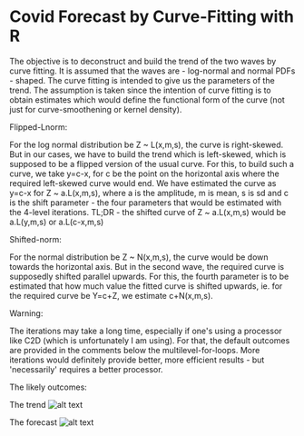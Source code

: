 # Covid Forecast by Curve-Fitting with R

The objective is to deconstruct and build the trend of the two waves by curve fitting. It is assumed that the waves are - log-normal and normal PDFs - shaped. The curve fitting is intended to give us the parameters of the trend. The assumption is taken since the intention of curve fitting is to obtain estimates which would define the functional form of the curve (not just for curve-smoothening or kernel density).

Flipped-Lnorm:

For the log normal distribution be Z ~ L(x,m,s), the curve is right-skewed. But in our cases, we have to build the trend which is left-skewed, which is supposed to be a flipped version of the usual curve. For this, to build such a curve, we take y=c-x, for c be the point on the horizontal axis where the required left-skewed curve would end. We have estimated the curve as y=c-x for Z ~ a.L(x,m,s), where a is the amplitude, m is mean, s is sd and c is the shift parameter - the four parameters that would be estimated with the 4-level iterations. TL;DR - the shifted curve of Z ~ a.L(x,m,s) would be a.L(y,m,s) or a.L(c-x,m,s)

Shifted-norm:

For the normal distribution be Z ~ N(x,m,s), the curve would be down towards the horizontal axis. But in the second wave, the required curve is supposedly shifted parallel upwards. For this, the fourth parameter is to be estimated that how much value the fitted curve is shifted upwards, ie. for the required curve be Y=c+Z, we estimate c+N(x,m,s).

Warning:

The iterations may take a long time, especially if one's using a processor like C2D (which is unfortunately I am using). For that, the default outcomes are provided in the comments below the multilevel-for-loops. More iterations would definitely provide better, more efficient results - but 'necessarily' requires a better processor.

The likely outcomes:

The trend
![alt text](https://github.com/bosetridib/Covid_Analysis_and_Forecasting/blob/main/CovidTrendSample.jpeg)

The forecast
![alt text](https://github.com/bosetridib/Covid_Analysis_and_Forecasting/blob/main/CovidForecastSample.jpeg)